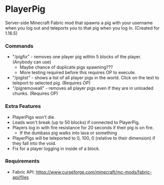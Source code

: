 # PlayerPig

Server-side Minecraft Fabric mod that spawns a pig with your username when you log out and teleports you to that pig when you log in. (Created for 1.16.5)

### Commands

* "/pigfix" - removes one player pig within 5 blocks of the player. (Anybody can use)
    * Maybe chance of duplicate pigs spawning???
    * More testing required before this requires OP to execute.
* "/piglist" - shows a list of all player pigs in the world. Click on the text to teleport to selected pig. (Requires OP)
* "/pigremoveall" - removes all player pigs even if they are in unloaded chunks. (Requires OP)

### Extra Features

* PlayerPigs won't die.
* Leads won't break (up to 50 blocks) if connected to PlayerPig.
* Players log in with fire resistance for 20 seconds if their pig is on fire.
    * If the dumbass pig walks into lava or something
* PlayerPigs will be teleported to 0, 100, 0 (relative to their dimension) if they fall into the void.
* Fix for a player logging in inside of a block.

### Requirements
* Fabric API: https://www.curseforge.com/minecraft/mc-mods/fabric-api/files